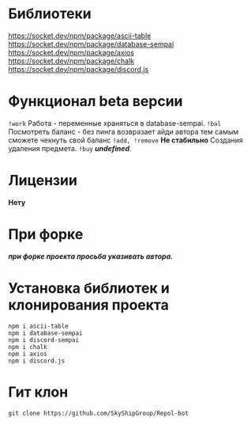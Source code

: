 # Библиотеки
https://socket.dev/npm/package/ascii-table
https://socket.dev/npm/package/database-sempai
https://socket.dev/npm/package/axios
https://socket.dev/npm/package/chalk
https://socket.dev/npm/package/discord.js

# Функционал beta версии
`!work` Работа - переменные храняться в database-sempai.
`!bal` Посмотреть баланс - без пинга возвразает айди автора тем самым сможете чекнуть свой баланс
`!add, !remove` **Не стабильно** Создания удаления предмета.
`!buy` ***undefined***.

# Лицензии 
**Нету**

# При форке
***при форке проекта просьба указивать автора.***

# Установка библиотек и клонирования проекта
```
npm i ascii-table
npm i database-sempai
npm i discord-sempai
npm i chalk
npm i axios
npm i discord.js
```
# Гит клон

```
git clone https://github.com/SkyShipGroup/Repol-bot
```